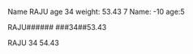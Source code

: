 Name RAJU   age 34  weight: 53.43 7
Name: -10  age:5

RAJU###### ###34##53.43

RAJU          34  54.43